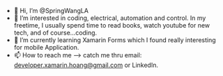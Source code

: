 - 👋 Hi, I’m @SpringWangLA
- 👀 I’m interested in coding, electrical, automation and control. In my freetime, I usually spend time to read books, watch youtube for new tech, and of course...coding.
- 🌱 I’m currently learning Xamarin Forms which I found really interesting for mobile Application.
- 📫 How to reach me --> catch me thru email: developer.xamarin.hoang@gmail.com or LinkedIn.
